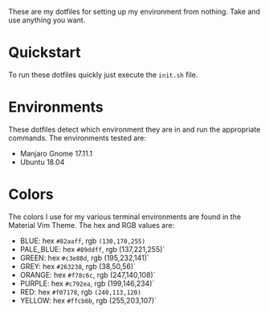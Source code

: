 These are my dotfiles for setting up my environment from nothing. Take and use anything you want.

# Quickstart

To run these dotfiles quickly just execute the `init.sh` file.

# Environments

These dotfiles detect which environment they are in and run the appropriate commands.  The environments tested are:

* Manjaro Gnome 17.11.1
* Ubuntu 18.04

# Colors

The colors I use for my various terminal environments are found in the Material Vim Theme.  The hex and RGB values are:

* BLUE: hex `#82aaff`, rgb `(130,170,255)`
* PALE_BLUE: hex `#89ddff`, rgb (137,221,255)`
* GREEN: hex `#c3e88d`, rgb (195,232,141)`
* GREY: hex `#263238`, rgb (38,50,56)`
* ORANGE: hex `#f78c6c`, rgb (247,140,108)`
* PURPLE: hex `#c792ea`, rgb (199,146,234)`
* RED: hex `#f07178`, rgb `(240,113,120)`
* YELLOW: hex `#ffcb6b`, rgb (255,203,107)`

